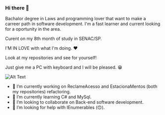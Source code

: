 ### Hi there 👋
Bachalor degree in Laws and programming lover that want to make a carreer path in software development. I'm a fast learner and current looking for a oportunity in the area.

Curent on my 8th month of study in SENAC/SP.

I'M IN LOVE with what I'm doing. ❤

Look at my repositories and see for yourself!

Just give me a PC with keyboard and I will be pleased. 😁

![Alt Text](https://res.cloudinary.com/practicaldev/image/fetch/s--R5KgC1bh--/c_limit%2Cf_auto%2Cfl_progressive%2Cq_66%2Cw_880/https://dev-to-uploads.s3.amazonaws.com/i/oi2rwsde00xo9ou6jwsl.gif)




- 🔭 I’m currently working on ReclameAcesso and EstacionaMentos (both my repositories) refactoring.
- 🌱 I’m currently learning C# and MySql.
- 👯 I’m looking to collaborate on Back-end software development.
- 🤔 I’m looking for help with IEnumerables (🙃).
